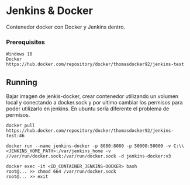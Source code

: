 # Jenkins & Docker

Contenedor docker con Docker y Jenkins dentro.

### Prerequisites

```
Windows 10
Docker
https://hub.docker.com/repository/docker/thomasdocker92/jenkins-test
```

## Running

Bajar imagen de jenkis-docker, crear contenedor utilizando un volumen local y conectando a docker.sock y por ultimo cambiar los permisos para poder utilizarlo en jenkins. En ubuntu sería diferente el problema de permisos.

```
docker pull https://hub.docker.com/repository/docker/thomasdocker92/jenkins-test:46

docker run --name jenkins-docker -p 8080:8080 -p 50000:50000 -v C:\\<JENKINS_HOME_PATH>:/var/jenkins_home -v //var/run/docker.sock:/var/run/docker.sock -d jenkins-docker:v3

docker exec -it <ID_CONTAINER_JENKINS-DOCKER> bash
root@... >> chmod 664 /var/run/docker.sock
root@... >> exit
```